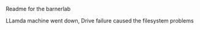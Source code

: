 Readme for the barnerlab 


LLamda machine went down, Drive failure caused the filesystem problems 


